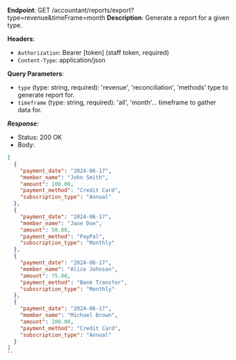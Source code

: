 
**Endpoint**: GET /accountant/reports/export?type=revenue&timeFrame=month
**Description**: Generate a report for a given type.

**Headers**:

- `Authorization`: Bearer [token] (staff token, required)
- `Content-Type`: application/json

**Query Parameters**:

- `type` (type: string, required): 'revenue', 'reconciliation', 'methods' type to generate report for.
- `timeframe` (type: string, required): 'all', 'month'... timeframe to gather data for.

***Response***:

- Status: 200 OK
- Body:

```json
[
  {
    "payment_date": "2024-06-17",
    "member_name": "John Smith",
    "amount": 100.00,
    "payment_method": "Credit Card",
    "subscription_type": "Annual"
  },
  {
    "payment_date": "2024-06-17",
    "member_name": "Jane Doe",
    "amount": 50.00,
    "payment_method": "PayPal",
    "subscription_type": "Monthly"
  },
  {
    "payment_date": "2024-06-17",
    "member_name": "Alice Johnson",
    "amount": 75.00,
    "payment_method": "Bank Transfer",
    "subscription_type": "Monthly"
  },
  {
    "payment_date": "2024-06-17",
    "member_name": "Michael Brown",
    "amount": 200.00,
    "payment_method": "Credit Card",
    "subscription_type": "Annual"
  }
]
``

